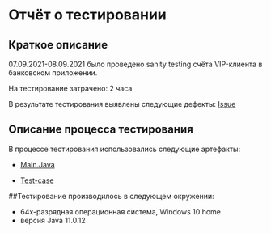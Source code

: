 # Отчёт о тестировании <Money Transfer>

## Краткое описание

07.09.2021-08.09.2021 было проведено sanity testing счёта VIP-клиента в банковском приложении.

На тестирование затрачено: 2 часа

В результате тестирования выявлены следующие дефекты:
[Issue](https://github.com/Liubov-Kornilova/Java-1.1-int/issues/1)

## Описание процесса тестирования

В процессе тестирования использовались следующие артефакты:

* [Main.Java](https://github.com/Liubov-Kornilova/Money-Transfer/blob/master/src/Main.java)

* [Test-case](https://github.com/Liubov-Kornilova/Money-Transfer/blob/master/src/Test-case.md)

##Тестирование производилось в следующем окружении:
* 64х-разрядная операционная система, Windows 10 home
* версия Java 11.0.12